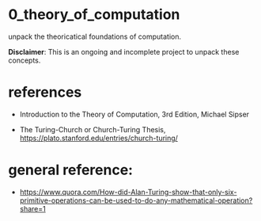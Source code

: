 # 0_theory_of_computation

unpack the theoricatical foundations of computation. 

**Disclaimer**: This is an ongoing and incomplete project to unpack these concepts.

# references
* Introduction to the Theory of Computation, 3rd Edition, Michael Sipser

* The Turing-Church or Church-Turing Thesis, https://plato.stanford.edu/entries/church-turing/

# general reference:
* https://www.quora.com/How-did-Alan-Turing-show-that-only-six-primitive-operations-can-be-used-to-do-any-mathematical-operation?share=1

